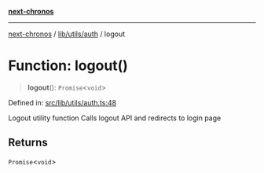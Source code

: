 [**next-chronos**](../../../../README.md)

***

[next-chronos](../../../../README.md) / [lib/utils/auth](../README.md) / logout

# Function: logout()

> **logout**(): `Promise`\<`void`\>

Defined in: [src/lib/utils/auth.ts:48](https://github.com/Bababum95/next-chronos/blob/41860730c8dd12c16699269e1eee86402c8d1a9f/src/lib/utils/auth.ts#L48)

Logout utility function
Calls logout API and redirects to login page

## Returns

`Promise`\<`void`\>
